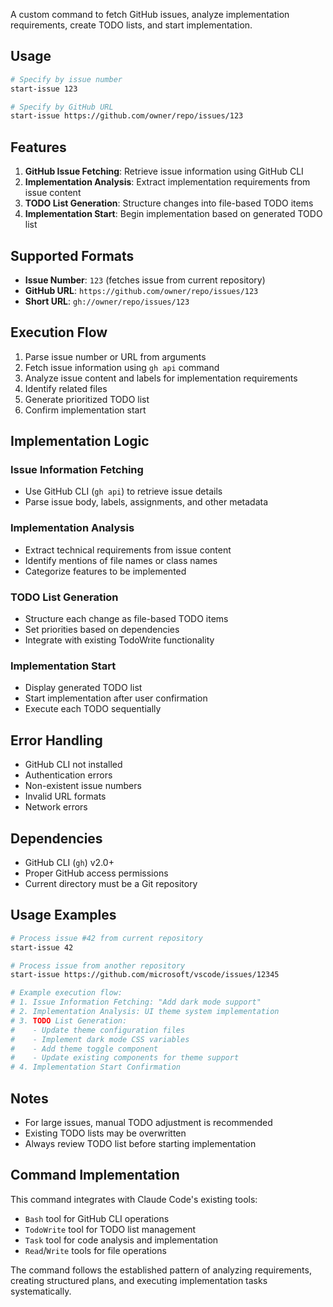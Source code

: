 A custom command to fetch GitHub issues, analyze implementation requirements, create TODO lists, and start implementation.


## Usage

```bash
# Specify by issue number
start-issue 123

# Specify by GitHub URL
start-issue https://github.com/owner/repo/issues/123
```

## Features

1. **GitHub Issue Fetching**: Retrieve issue information using GitHub CLI
2. **Implementation Analysis**: Extract implementation requirements from issue content
3. **TODO List Generation**: Structure changes into file-based TODO items
4. **Implementation Start**: Begin implementation based on generated TODO list

## Supported Formats

- **Issue Number**: `123` (fetches issue from current repository)
- **GitHub URL**: `https://github.com/owner/repo/issues/123`
- **Short URL**: `gh://owner/repo/issues/123`

## Execution Flow

1. Parse issue number or URL from arguments
2. Fetch issue information using `gh api` command
3. Analyze issue content and labels for implementation requirements
4. Identify related files
5. Generate prioritized TODO list
6. Confirm implementation start

## Implementation Logic

### Issue Information Fetching
- Use GitHub CLI (`gh api`) to retrieve issue details
- Parse issue body, labels, assignments, and other metadata

### Implementation Analysis
- Extract technical requirements from issue content
- Identify mentions of file names or class names
- Categorize features to be implemented

### TODO List Generation
- Structure each change as file-based TODO items
- Set priorities based on dependencies
- Integrate with existing TodoWrite functionality

### Implementation Start
- Display generated TODO list
- Start implementation after user confirmation
- Execute each TODO sequentially

## Error Handling

- GitHub CLI not installed
- Authentication errors
- Non-existent issue numbers
- Invalid URL formats
- Network errors

## Dependencies

- GitHub CLI (`gh`) v2.0+
- Proper GitHub access permissions
- Current directory must be a Git repository

## Usage Examples

```bash
# Process issue #42 from current repository
start-issue 42

# Process issue from another repository
start-issue https://github.com/microsoft/vscode/issues/12345

# Example execution flow:
# 1. Issue Information Fetching: "Add dark mode support"
# 2. Implementation Analysis: UI theme system implementation
# 3. TODO List Generation:
#    - Update theme configuration files
#    - Implement dark mode CSS variables
#    - Add theme toggle component
#    - Update existing components for theme support
# 4. Implementation Start Confirmation
```

## Notes

- For large issues, manual TODO adjustment is recommended
- Existing TODO lists may be overwritten
- Always review TODO list before starting implementation

## Command Implementation

This command integrates with Claude Code's existing tools:
- `Bash` tool for GitHub CLI operations
- `TodoWrite` tool for TODO list management
- `Task` tool for code analysis and implementation
- `Read`/`Write` tools for file operations

The command follows the established pattern of analyzing requirements, creating structured plans, and executing implementation tasks systematically.
